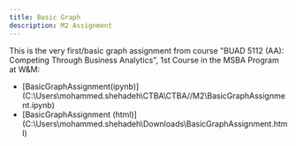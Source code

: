 ```yaml
---
title: Basic Graph
description: M2 Assignment
---
```


This is the very first/basic graph assignment from course "BUAD 5112 (AA): Competing Through Business Analytics", 1st Course in the MSBA Program at W&M:

- [BasicGraphAssignment(ipynb)] (C:\\Users\\mohammed.shehadeh\\CTBA\\CTBA//M2\\BasicGraphAssignment.ipynb)
- [BasicGraphAssignment (html)] (C:\\Users\\mohammed.shehadeh\\Downloads\\BasicGraphAssignment.html)
